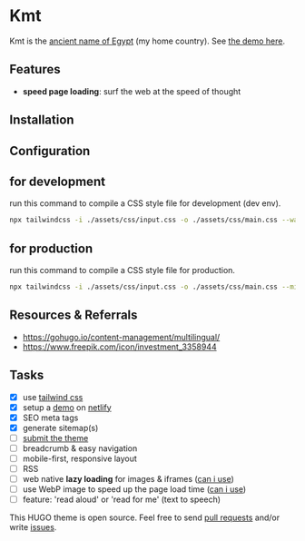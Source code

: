 # Kmt

Kmt is the [ancient name of Egypt](https://en.wikipedia.org/wiki/Egypt#Names) (my home country). See [the demo here](https://gohugo-theme-kmt.netlify.app/).

## Features

- __speed page loading__: surf the web at the speed of thought

## Installation

## Configuration

## for development

run this command to compile a CSS style file for development (dev env).

```sh
npx tailwindcss -i ./assets/css/input.css -o ./assets/css/main.css --watch
```

## for production

run this command to compile a CSS style file for production.

```sh
npx tailwindcss -i ./assets/css/input.css -o ./assets/css/main.css --minify
```

## Resources & Referrals

- <https://gohugo.io/content-management/multilingual/>
- <https://www.freepik.com/icon/investment_3358944>

## Tasks

- [x] use [tailwind css](https://tailwindcss.com/docs/installation)
- [x] setup a [demo](https://gohugo-theme-kmt.netlify.app/) on [netlify](https://netlify.com)
- [x] SEO meta tags
- [x] generate sitemap(s)
- [ ] [submit the theme](https://gohugo.io/contribute/themes/)
- [ ] breadcrumb & easy navigation
- [ ] mobile-first, responsive layout
- [ ] RSS
- [ ] web native __lazy loading__ for images & iframes ([can i use](https://caniuse.com/#feat=loading-lazy-attr))
- [ ] use WebP image to speed up the page load time ([can i use](https://caniuse.com/#feat=webp))
- [ ] feature: 'read aloud' or 'read for me' (text to speech)

This HUGO theme is open source. Feel free to send [pull requests](https://github.com/abanoubha/gohugo-theme-kmt/pulls) and/or write [issues](https://github.com/abanoubha/gohugo-theme-kmt/issues).
